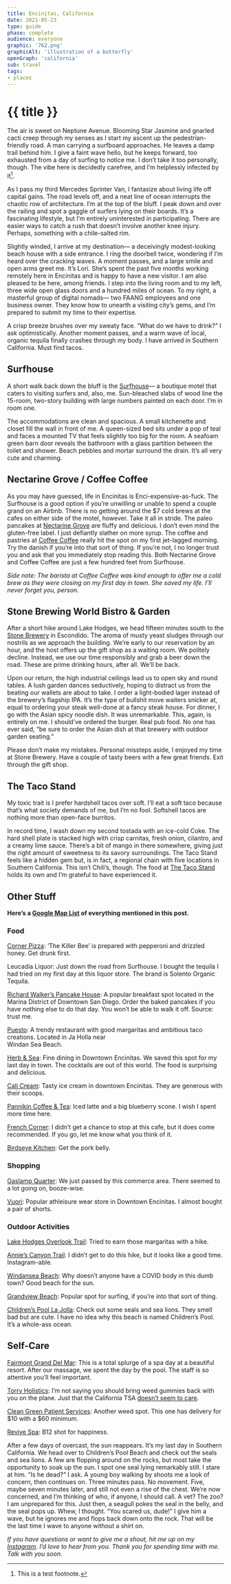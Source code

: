 ```yaml
---
title: Encinitas, California
date: 2021-05-23
type: guide
phase: complete
audience: everyone
graphic: '762.png'
graphicAlt: 'illustration of a butterfly'
openGraph: 'california'
sub: travel
tags:
- places
---
```

# {{ title }}

The air is sweet on Neptune Avenue.  Blooming Star Jasmine and gnarled cacti creep through my senses as I start my ascent up the pedestrian-friendly road. A man carrying a surfboard approaches. He leaves a damp trail behind him. I give a faint wave hello, but he keeps forward, too exhausted from a day of surfing to notice me. I don’t take it too personally, though. The vibe here is decidedly carefree, and I’m helplessly infected by it[^1]. 

As I pass my third Mercedes Sprinter Van, I fantasize about living life off capital gains. The road levels off, and a neat line of ocean interrupts the chaotic row of architecture. I’m at the top of the bluff. I peak down and over the railing and spot a gaggle of surfers lying on their boards. It’s a fascinating lifestyle, but I’m entirely uninterested in participating. There are easier ways to catch a rush that doesn’t involve another knee injury. Perhaps, something with a chile-salted rim.

Slightly winded, I arrive at my destination— a deceivingly modest-looking beach house with a side entrance. I ring the doorbell twice, wondering if I’m heard over the cracking waves. A moment passes, and a large smile and open arms greet me. It’s Lori. She’s spent the past five months working remotely here in Encinitas and is happy to have a new visitor. I am also pleased to be here, among friends. I step into the living room and to my left, three wide open glass doors and a hundred miles of ocean. To my right, a masterful group of digital nomads— two FAANG employees and one business owner. They know how to unearth a visiting city’s gems, and I’m prepared to submit my time to their expertise. 

A crisp breeze brushes over my sweaty face. “What do we have to drink?” I ask optimistically. Another moment passes, and a warm wave of local, organic tequila finally crashes through my body. I have arrived in Southern California. Must find tacos.

## Surfhouse

A short walk back down the bluff is the [Surfhouse](https://surfhouseadventures.com/)— a boutique motel that caters to visiting surfers and, also, me. Sun-bleached slabs of wood line the 15-room, two-story building with large numbers painted on each door. I’m in room one. 

The accommodations are clean and spacious. A small kitchenette and closet fill the wall in front of me. A queen-sized bed sits under a pop of teal and faces a mounted TV that feels slightly too big for the room. A seafoam green barn door reveals the bathroom with a glass partition between the toilet and shower. Beach pebbles and mortar surround the drain. It’s all very cute and charming. 

## Nectarine Grove / Coffee Coffee

As you may have guessed, life in Encinitas is Enci-expensive-as-fuck. The Surfhouse is a good option if you’re unwilling or unable to spend a couple grand on an Airbnb. There is no getting around the $7 cold brews at the cafes on either side of the motel, however. Take it all in stride. The paleo pancakes at [Nectarine Grove](https://nectarinegrove.com/) are fluffy and delicious. I don’t even mind the gluten-free label. I just defiantly slather on more syrup. The coffee and pastries at [Coffee Coffee](https://www.coffeecoffeeleucadia.com/) really hit the spot on my first jet-lagged morning. Try the danish if you’re into that sort of thing. If you’re not, I no longer trust you and ask that you immediately stop reading this. Both Nectarine Grove and Coffee Coffee are just a few hundred feet from Surfhouse. 

*Side note: The barista at Coffee Coffee was kind enough to offer me a cold brew as they were closing on my first day in town. She saved my life. I’ll never forget you, person.*

## Stone Brewing World Bistro & Garden

After a short hike around Lake Hodges, we head fifteen minutes south to the [Stone Brewery](https://www.stonebrewing.com/) in Escondido. The aroma of musty yeast sludges through our nostrils as we approach the building. We’re early to our reservation by an hour, and the host offers up the gift shop as a waiting room. We politely decline. Instead, we use our time responsibly and grab a beer down the road. These are prime drinking hours, after all. We’ll be back. 

Upon our return, the high industrial ceilings lead us to open sky and round tables. A lush garden dances seductively, hoping to distract us from the beating our wallets are about to take. I order a light-bodied lager instead of the brewery’s flagship IPA. It’s the type of bullshit move waiters snicker at, equal to ordering your steak well-done at a fancy steak house. For dinner, I go with the Asian spicy noodle dish. It was unremarkable. This, again, is entirely on me. I should’ve ordered the burger. Real pub food. No one has ever said, “be sure to order the Asian dish at that brewery with outdoor garden seating.”

Please don’t make my mistakes. Personal missteps aside, I enjoyed my time at Stone Brewery. Have a couple of tasty beers with a few great friends. Exit through the gift shop. 

## The Taco Stand

My toxic trait is I prefer hardshell tacos over soft. I’ll eat a soft taco because that’s what society demands of me, but I’m no fool. Softshell tacos are nothing more than open-face burritos.

In record time, I wash down my second tostada with an ice-cold Coke. The hard shell plate is stacked high with crisp carnitas, fresh onion, cilantro, and a creamy lime sauce. There’s a bit of mango in there somewhere, giving just the right amount of sweetness to its savory surroundings. The Taco Stand feels like a hidden gem but, is in fact, a regional chain with five locations in Southern California. This isn’t Chili’s, though. The food at [The Taco Stand](http://letstaco.com/) holds its own and I’m grateful to have experienced it. 

## Other Stuff
**Here’s a [Google Map List](https://www.google.com/maps/placelists/list/mJsyOQ9wT5yrR5iPJymjew) of everything mentioned in this post.**

### Food

[Corner Pizza](https://corner-pizza.com/): ‘The Killer Bee’ is prepared with pepperoni and drizzled honey. Get drunk first. 

Leucadia Liquor: Just down the road from Surfhouse. I bought the tequila I had tried on my first day at this liquor store. The brand is Solento Organic Tequila.

[Richard Walker’s Pancake House](https://www.richardwalkers.com/): A popular breakfast spot located in the Marina District of Downtown San Diego. Order the baked pancakes if you have nothing else to do that day. You won’t be able to walk it off. Source: trust me. 
 
[Puesto](https://www.eatpuesto.com/): A trendy restaurant with good margaritas and ambitious taco creations. Located in Ja Holla near  
Windan Sea Beach. 

[Herb & Sea](https://www.herbandsea.com/): Fine dining in Downtown Encinitas. We saved this spot for my last day in town. The cocktails are out of this world. The food is surprising and delicious. 

[Cali Cream](https://calicreamonlineordering.com/): Tasty ice cream in downtown Encinitas. They are generous with their scoops. 

[Pannikin Coffee & Tea](https://pannikincoffeeandtea.com/): Iced latte and a big blueberry scone. I wish I spent more time here. 

[French Corner](https://frenchcorner.com/): I didn’t get a chance to stop at this cafe, but it does come recommended. If you go, let me know what you think of it. 

[Birdseye Kitchen](https://www.birdseyekitchen.com/): Get the pork belly. 

### Shopping

[Gaslamp Quarter](https://www.gaslamp.org/): We just passed by this commerce area. There seemed to a lot going on, booze-wise. 

[Vuori](https://vuoriclothing.com/): Popular athleisure wear store in Downtown Encinitas. I almost bought a pair of shorts. 

### Outdoor Activities

[Lake Hodges Overlook Trail](https://www.alltrails.com/trail/us/california/lake-hodges-overlook-trail--2): Tried to earn those margaritas with a hike. 

[Annie’s Canyon Trail](https://www.alltrails.com/trail/us/california/annies-canyon-trail-via-north-rios-trailhead-loop): I didn’t get to do this hike, but it looks like a good time. Instagram-able. 

[Windansea Beach](https://www.californiabeaches.com/beach/windansea-beach/): Why doesn’t anyone have a COVID body in this dumb town? Good beach for the sun. 

[Grandview Beach](https://www.herbandsea.com/): Popular spot for surfing, if you’re into that sort of thing. 

[Children’s Pool La Jolla](https://www.sandiego.gov/lifeguards/beaches/pool): Check out some seals and sea lions. They smell bad but are cute. I have no idea why this beach is named Children’s Pool. It’s a whole-ass ocean. 

## Self-Care

[Fairmont Grand Del Mar](https://www.fairmont.com/san-diego/): This is a total splurge of a spa day at a beautiful resort. After our massage, we spent the day by the pool. The staff is so attentive you’ll feel important. 

[Torry Holistics](https://torreyholistics.com/): I’m not saying you should bring weed gummies back with you on the plane. Just that the California TSA [doesn’t seem to care](https://www.lataco.com/is-it-legal-to-fly-with-weed-lax/). 

[Clean Green Patient Services](https://www.cleangreenpatientservices.com/): Another weed spot. This one has delivery for $10 with a $60 minimum. 

[Revive Spa](https://revive.md/): B12 shot for happiness.

After a few days of overcast, the sun reappears. It’s my last day in Southern California. We head over to Children’s Pool Beach and check out the seals and sea lions. A few are flopping around on the rocks, but most take the opportunity to soak up the sun. I spot one seal lying remarkably still. I stare at him. “Is he dead?” I ask. A young boy walking by shoots me a look of concern, then continues on. Three minutes pass. No movement. Five, maybe seven minutes later, and still not even a rise of the chest. We’re now concerned, and I’m thinking of who, if anyone, I should call. A vet? The zoo? I am unprepared for this. Just then, a seagull pokes the seal in the belly, and the seal pops up. Whew, I thought. “You scared us, dude!” I give him a wave, but he ignores me and flops back down onto the rock. That will be the last time I wave to anyone without a shirt on. 

*If you have questions or want to give me a shout, hit me up on my [Instagram](https://www.instagram.com/jasondotgov/). I’d love to hear from you. Thank you for spending time with me. Talk with you soon.*

[^1]: This is a test footnote.
